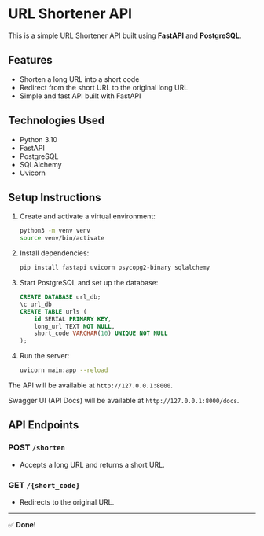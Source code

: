 # URL Shortener API

This is a simple URL Shortener API built using **FastAPI** and **PostgreSQL**.

## Features
- Shorten a long URL into a short code
- Redirect from the short URL to the original long URL
- Simple and fast API built with FastAPI

## Technologies Used
- Python 3.10
- FastAPI
- PostgreSQL
- SQLAlchemy
- Uvicorn

## Setup Instructions

1. Create and activate a virtual environment:
    ```bash
    python3 -m venv venv
    source venv/bin/activate
    ```

2. Install dependencies:
    ```bash
    pip install fastapi uvicorn psycopg2-binary sqlalchemy
    ```

3. Start PostgreSQL and set up the database:
    ```sql
    CREATE DATABASE url_db;
    \c url_db
    CREATE TABLE urls (
        id SERIAL PRIMARY KEY,
        long_url TEXT NOT NULL,
        short_code VARCHAR(10) UNIQUE NOT NULL
    );
    ```

4. Run the server:
    ```bash
    uvicorn main:app --reload
    ```

The API will be available at `http://127.0.0.1:8000`.

Swagger UI (API Docs) will be available at `http://127.0.0.1:8000/docs`.

## API Endpoints

### POST `/shorten`
- Accepts a long URL and returns a short URL.

### GET `/{short_code}`
- Redirects to the original URL.

---

✅ **Done!**

